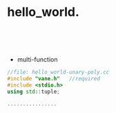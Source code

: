 # hello_world.
&nbsp;  
&nbsp;  
&nbsp;



- multi-function
```c++
//file: hello_world-unary-poly.cc
#include "vane.h"   //required
#include <stdio.h>
using std::tuple;

................
```

